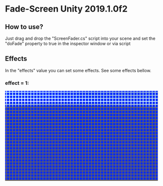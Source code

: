 # Fade-Screen Unity 2019.1.0f2

## How to use?
Just drag and drop the "ScreenFader.cs" script into your scene and set the "doFade"
property to true in the inspector window or via script

## Effects
In the "effects" value you can set some effects. See some effects bellow.

### effect = 1:
![Pixel grow](https://github.com/BrunoS3D/Fade-Screen/blob/master/images/0.png)
